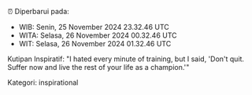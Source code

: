 ⏰ Diperbarui pada:
- WIB: Senin, 25 November 2024 23.32.46 UTC
- WITA: Selasa, 26 November 2024 00.32.46 UTC
- WIT: Selasa, 26 November 2024 01.32.46 UTC

Kutipan Inspiratif:
"I hated every minute of training, but I said, 'Don't quit. Suffer now and live the rest of your life as a champion.'"


Kategori: inspirational

